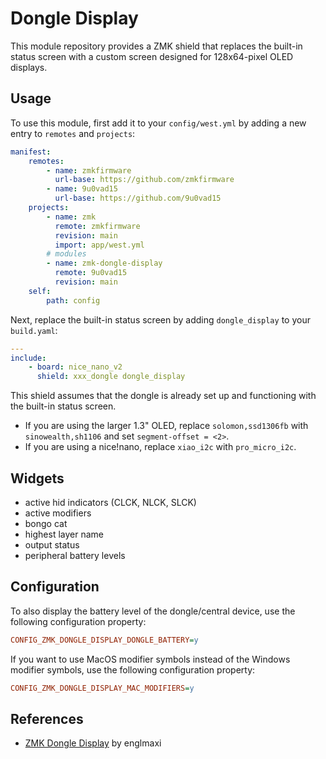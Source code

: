 # Dongle Display

This module repository provides a ZMK shield that replaces the built-in status screen with a custom screen designed for 128x64-pixel OLED displays.

## Usage

To use this module, first add it to your `config/west.yml` by adding a new entry to `remotes` and `projects`:

```yaml west.yml
manifest:
    remotes:
        - name: zmkfirmware
          url-base: https://github.com/zmkfirmware
        - name: 9u0vad15
          url-base: https://github.com/9u0vad15
    projects:
        - name: zmk
          remote: zmkfirmware
          revision: main
          import: app/west.yml
        # modules
        - name: zmk-dongle-display
          remote: 9u0vad15
          revision: main
    self:
        path: config
```

Next, replace the built-in status screen by adding `dongle_display` to your `build.yaml`:

```yaml build.yaml
---
include:
    - board: nice_nano_v2
      shield: xxx_dongle dongle_display
```

This shield assumes that the dongle is already set up and functioning with the built-in status screen.

-   If you are using the larger 1.3" OLED, replace `solomon,ssd1306fb` with `sinowealth,sh1106` and set `segment-offset = <2>`.
-   If you are using a nice!nano, replace `xiao_i2c` with `pro_micro_i2c`.

## Widgets

-   active hid indicators (CLCK, NLCK, SLCK)
-   active modifiers
-   bongo cat
-   highest layer name
-   output status
-   peripheral battery levels

## Configuration

To also display the battery level of the dongle/central device, use the following configuration property:

```ini
CONFIG_ZMK_DONGLE_DISPLAY_DONGLE_BATTERY=y
```

If you want to use MacOS modifier symbols instead of the Windows modifier symbols, use the following configuration property:

```ini
CONFIG_ZMK_DONGLE_DISPLAY_MAC_MODIFIERS=y
```

## References

-   [ZMK Dongle Display](https://github.com/englmaxi/zmk-dongle-display) by englmaxi
